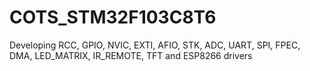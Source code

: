 # COTS_STM32F103C8T6
Developing RCC, GPIO, NVIC, EXTI, AFIO, STK, ADC, UART, SPI, FPEC, DMA, LED_MATRIX, IR_REMOTE, TFT and ESP8266 drivers
